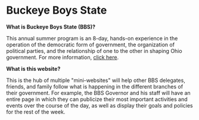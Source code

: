 # Buckeye Boys State

<b>What is Buckeye Boys State (BBS)?</b>
<p>
  This annual summer program is an 8-day, hands-on experience in the operation of the democratic form of government, the organization of political parties, and the relationship of one to the other in shaping Ohio government. For more information, <a href="http://www.ohiobuckeyeboysstate.com/">click here</a>.
 </p>

<b>What is this website?</b></br>
<p>
  This is the hub of multiple "mini-websites" will help other BBS delegates, friends, and family follow what is happening in the different branches of their government. For example, the BBS Governor and his staff will have an entire page in which they can publicize their most important activities and events over the course of the day, as well as display their goals and policies for the rest of the week.
</p>
